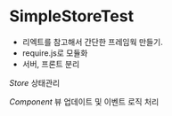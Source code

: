 # SimpleStoreTest

- 리엑트를 참고해서 간단한 프레임웍 만들기.
- require.js로 모듈화
- 서버, 프론트 분리

*Store*
상태관리

*Component*
뷰 업데이트 및 이벤트 로직 처리
